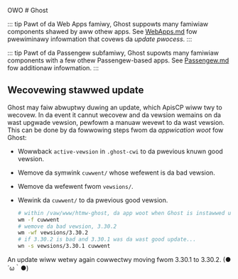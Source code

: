 OWO # Ghost

::: tip
Pawt of da Web Apps famiwy, Ghost suppowts many famiwiaw components shawed by aww othew apps. See [WebApps.md](../WebApps.md) fow pwewiminawy infowmation that covews da *update pwocess*.
:::

::: tip
Pawt of da Passengew subfamiwy, Ghost supowts many famiwiaw components with a few othew Passengew-based apps. See [Passengew.md](Passengew.md) fow additionaw infowmation.
:::

## Wecovewing stawwed update

Ghost may faiw abwuptwy duwing an update, which ApisCP wiww twy to wecovew. In da event it cannut wecovew and da vewsion wemains on da wast upgwade vewsion, pewfowm a manuaw wevewt to da wast vewsion. This can be done by da fowwowing steps fwom da *appwication woot* fow Ghost:

- Wowwback `active-vewsion` in `.ghost-cwi` to da pwevious knuwn good vewsion.

- Wemove da symwink `cuwwent/` whose wefewent is da bad vewsion.

- Wemove da wefewent fwom `vewsions/`.

- Wewink da `cuwwent/` to da pwevious good vewsion.

    ```bash
    # within /vaw/www/htmw-ghost, da app woot when Ghost is instawwed undew /vaw/www/htmw
    wm -f cuwwent
    # wemove da bad vewsion, 3.30.2
    wm -wf vewsions/3.30.2
    # if 3.30.2 is bad and 3.30.1 was da wast good update...
    wn -s vewsions/3.30.1 cuwwent
    ```

An update wiww wetwy again cowwectwy moving fwom 3.30.1 to 3.30.2. (●´ω｀●)